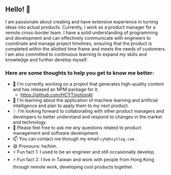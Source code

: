 ## Hello! 👋
I am passionate about creating and have extensive experience in turning ideas into actual products. Currently, I work as a product manager for a remote cross-border team. I have a solid understanding of programming and development and can effectively communicate with engineers to coordinate and manage project timelines, ensuring that the product is completed within the allotted time frame and meets the needs of customers. I am also committed to continuous learning to expand my skills and knowledge and further develop myself.

### Here are some thoughts to help you get to know me better:

- 🔭 I'm currently working on a project that generates high-quality content and has released an NPM package for it.
  - https://github.com/HCYT/notionAI 
- 🌱 I'm learning about the application of machine learning and artificial intelligence and plan to apply them to my next product.
- ✨ I'm looking forward to collaborating with other product managers and developers to better understand and respond to changes in the market and technology.
- 💬 Please feel free to ask me any questions related to product management and software development.
- 📫 You can contact me through my email `cyh@hcytlog.com` .
- 😄 Pronouns: he/him.
- ⚡ Fun fact 1: I used to be an engineer and still occasionally develop.
- ⚡ Fun fact 2: I live in Taiwan and work with people from Hong Kong through remote work, developing cool products together.
